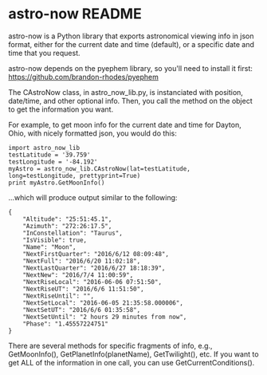 # astro-now README

astro-now is a Python library that exports astronomical viewing info in json format, either for the current date and time (default), or a specific date and time that you request.

astro-now depends on the pyephem library, so you'll need to install it first:  <https://github.com/brandon-rhodes/pyephem>

The CAstroNow class, in astro_now_lib.py, is instanciated with position, date/time, and other optional info.  Then, you call the method on the object to get the information you want.

For example, to get moon info for the current date and time for Dayton, Ohio, with nicely formatted json, you would do this:

	import astro_now_lib
	testLatitude = '39.759'
	testLongitude = '-84.192'
	myAstro = astro_now_lib.CAstroNow(lat=testLatitude, long=testLongitude, prettyprint=True)
	print myAstro.GetMoonInfo()

...which will produce output similar to the following:

	{
		"Altitude": "25:51:45.1",
		"Azimuth": "272:26:17.5",
		"InConstellation": "Taurus",
		"IsVisible": true,
		"Name": "Moon",
		"NextFirstQuarter": "2016/6/12 08:09:48",
		"NextFull": "2016/6/20 11:02:18",
		"NextLastQuarter": "2016/6/27 18:18:39",
		"NextNew": "2016/7/4 11:00:59",
		"NextRiseLocal": "2016-06-06 07:51:50",
		"NextRiseUT": "2016/6/6 11:51:50",
		"NextRiseUntil": "",
		"NextSetLocal": "2016-06-05 21:35:58.000006",
		"NextSetUT": "2016/6/6 01:35:58",
		"NextSetUntil": "2 hours 29 minutes from now",
		"Phase": "1.45557224751"
	}

There are several methods for specific fragments of info, e.g., GetMoonInfo(), GetPlanetInfo(planetName), GetTwilight(), etc.  If you want to get ALL of the information in one call, you can use GetCurrentConditions().
